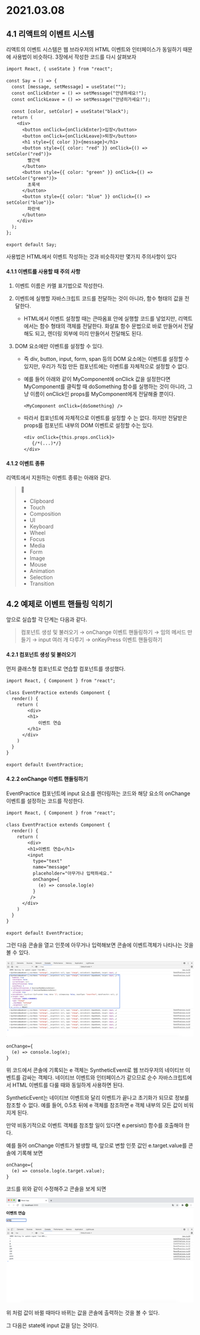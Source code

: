 # 2021.03.08

## 4.1 리액트의 이벤트 시스템

리액트의 이벤트 시스템은 웹 브라우저의 HTML 이벤트와 인터페이스가 동일하기 때문에 사용법이 비슷하다. 3장에서 작성한 코드를 다시 살펴보자

```react
import React, { useState } from "react";

const Say = () => {
  const [message, setMessage] = useState("");
  const onClickEnter = () => setMessage("안녕하세요!");
  const onClickLeave = () => setMessage("안녕히가세요!");

  const [color, setColor] = useState("black");
  return (
    <div>
      <button onClick={onClickEnter}>입장</button>
      <button onClick={onClickLeave}>퇴장</button>
      <h1 style={{ color }}>{message}</h1>
      <button style={{ color: "red" }} onClick={() => setColor("red")}>
        빨간색
      </button>
      <button style={{ color: "green" }} onClick={() => setColor("green")}>
        초록색
      </button>
      <button style={{ color: "blue" }} onClick={() => setColor("blue")}>
        파란색
      </button>
    </div>
  );
};

export default Say;
```

사용법은 HTML에서 이벤트 작성하는 것과 비슷하지만 몇가지 주의사항이 있다

#### 4.1.1 이벤트를 사용할 때 주의 사항

1. 이벤트 이름은 카멜 표기법으로 작성한다.

2. 이벤트에 실행할 자바스크립트 코드를 전달하는 것이 아니라, 함수 형태의 값을 전달한다.

   - HTML에서 이벤트 설정할 때는 큰따옴표 안에 실행할 코드를 넣었지만, 리액트에서는 함수 형태의 객체를 전달한다. 화살표 함수 문법으로 바로 만들어서 전달해도 되고, 렌더링 외부에 미리 만들어서 전달해도 된다.

3. DOM 요소에만 이벤트를 설정할 수 있다.

   - 즉 div, button, input, form, span 등의 DOM 요소에는 이벤트를 설정할 수 있지만, 우리가 직접 만든 컴포넌트에는 이벤트를 자체적으로 설정할 수 없다.

   - 예를 들어 아래와 같이 MyComponent에 onClick 값을 설정한다면 MyComponent를 클릭할 때 doSomething 함수를 실행하는 것이 아니라, 그냥 이름이 onClick인 props를 MyComponent에게 전달해줄 뿐이다.

     ```react
     <MyComponent onClick={doSomething} />
     ```

   - 따라서 컴포넌트에 자체적으로 이벤트를 설정할 수 는 없다. 하지만 전달받은 props를 컴포넌트 내부의 DOM 이벤트로 설정할 수는 있다.

     ```react
     <div onClick={this.props.onClick}>
     	{/*(...)*/}
     </div>
     ```

#### 4.1.2 이벤트 종류

리액트에서 지원하는 이벤트 종류는 아래와 같다.

> 💬
>
> - Clipboard
> - Touch
> - Composition
> - UI
> - Keyboard
> - Wheel
> - Focus
> - Media
> - Form
> - Image
> - Mouse
> - Animation
> - Selection
> - Transition

## 4.2 예제로 이벤트 핸들링 익히기

앞으로 실습할 각 단계는 다음과 같다.

> 컴포넌트 생성 및 불러오기 → onChange 이벤트 핸들링하기 → 임의 메서드 만들기 → input 여러 개 다루기 → onKeyPress 이벤트 핸들링하기

#### 4.2.1 컴포넌트 생성 및 불러오기

먼저 클래스형 컴포넌트로 연습할 컴포넌트를 생성했다.

```react
import React, { Component } from "react";

class EventPractice extends Component {
  render() {
    return (
    	<div>
      	<h1>
        	이벤트 연습
        </h1>
      </div>
    )
  }
}

export default EventPractice;
```

#### 4.2.2 onChange 이벤트 핸들링하기

EventPractice 컴포넌트에 input 요소를 렌더링하는 코드와 해당 요소의 onChange 이벤트를 설정하는 코드를 작성한다.

```react
import React, { Component } from "react";

class EventPractice extends Component {
  render() {
    return (
    	<div>
      	<h1>이벤트 연습</h1>
        <input 
          type="text"
          name="message"
          placeholder="아무거나 입력하세요."
          onChange={
          	(e) => console.log(e)  
          }
         />
      </div>
    )
  }
}

export default EventPractice;
```

그런 다음 콘솔을 열고 인풋에 아무거나 입력해보면 콘솔에 이벤트객체가 나타나는 것을 볼 수 있다.

<img src="./images/이벤트핸들링_콘솔1.png">

```react
onChange={
  (e) => console.log(e);
}
```

위 코드에서 콘솔에 기록되는 e 객체는 SyntheticEvent로 웹 브라우저의 네이티브 이벤트를 감싸는 객체다. 네이티브 이벤트와 인터페이스가 같으므로 순수 자바스크립트에서 HTML 이벤트를 다룰 때와 동일하게 사용하면 된다.

SyntheticEvent는 네이티브 이벤트와 달리 이벤트가 끝나고 초기화가 되므로 정보를 참조할 수 없다. 예를 들어, 0.5초 뒤에 e 객체를 참조하면 e 객체 내부의 모든 값이 비워지게 된다.

만약 비동기적으로 이벤트 객체를 참조할 일이 있다면 e.persist() 함수를 호출해야 한다.

예를 들어 onChange 이벤트가 발생할 때, 앞으로 변할 인풋 값인 e.target.value를 콘솔에 기록해 보면

```react
onChange={
  (e) => console.log(e.target.value);
}
```

코드를 위와 같이 수정해주고 콘솔을 보게 되면

<img src="./images/이벤트핸들링_콘솔2.png">

위 처럼 값이 바뀔 때마다 바뀌는 값을 콘솔에 출력하는 것을 볼 수 있다.

그 다음은 state에 input 값을 담는 것이다.

